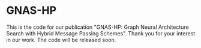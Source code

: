 # GNAS-HP

This is the code for our publication "GNAS-HP: Graph Neural Architecture Search with Hybrid Message Passing Schemes". Thank you for your interest in our work. The code will be released soon.
